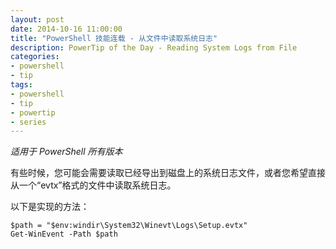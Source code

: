 ```yaml
---
layout: post
date: 2014-10-16 11:00:00
title: "PowerShell 技能连载 - 从文件中读取系统日志"
description: PowerTip of the Day - Reading System Logs from File
categories:
- powershell
- tip
tags:
- powershell
- tip
- powertip
- series
---
```

_适用于 PowerShell 所有版本_

有些时候，您可能会需要读取已经导出到磁盘上的系统日志文件，或者您希望直接从一个“evtx”格式的文件中读取系统日志。

以下是实现的方法：

    $path = "$env:windir\System32\Winevt\Logs\Setup.evtx"
    Get-WinEvent -Path $path

<!--本文国际来源：[Reading System Logs from File](http://community.idera.com/powershell/powertips/b/tips/posts/reading-system-logs-from-file)-->
